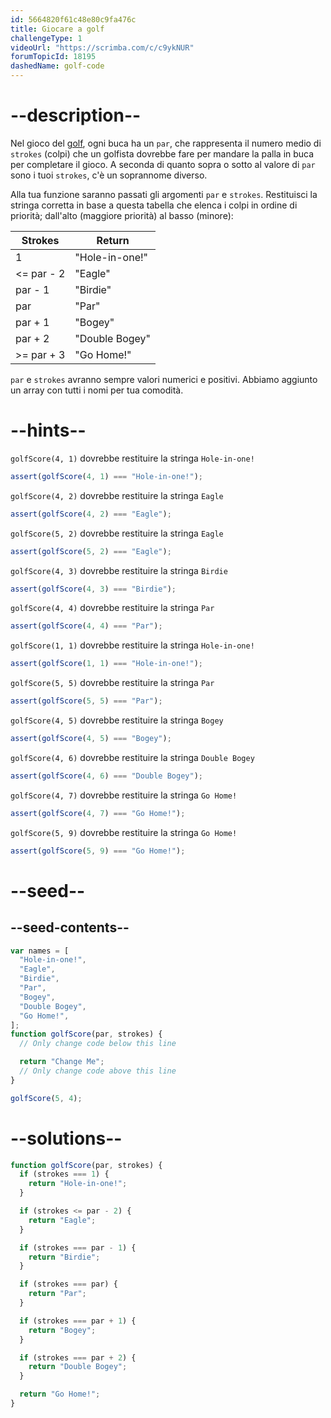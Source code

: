 ```yaml
---
id: 5664820f61c48e80c9fa476c
title: Giocare a golf
challengeType: 1
videoUrl: "https://scrimba.com/c/c9ykNUR"
forumTopicId: 18195
dashedName: golf-code
---
```


# --description--

Nel gioco del [golf](https://en.wikipedia.org/wiki/Golf), ogni buca ha un `par`, che rappresenta il numero medio di `strokes` (colpi) che un golfista dovrebbe fare per mandare la palla in buca per completare il gioco. A seconda di quanto sopra o sotto al valore di `par` sono i tuoi `strokes`, c'è un soprannome diverso.

Alla tua funzione saranno passati gli argomenti `par` e `strokes`. Restituisci la stringa corretta in base a questa tabella che elenca i colpi in ordine di priorità; dall'alto (maggiore priorità) al basso (minore):

<table class='table table-striped'><thead><tr><th>Strokes</th><th>Return</th></tr></thead><tbody><tr><td>1</td><td>"Hole-in-one!"</td></tr><tr><td>&#x3C;= par - 2</td><td>"Eagle"</td></tr><tr><td>par - 1</td><td>"Birdie"</td></tr><tr><td>par</td><td>"Par"</td></tr><tr><td>par + 1</td><td>"Bogey"</td></tr><tr><td>par + 2</td><td>"Double Bogey"</td></tr><tr><td>>= par + 3</td><td>"Go Home!"</td></tr></tbody></table>

`par` e `strokes` avranno sempre valori numerici e positivi. Abbiamo aggiunto un array con tutti i nomi per tua comodità.

# --hints--

`golfScore(4, 1)` dovrebbe restituire la stringa `Hole-in-one!`

```js
assert(golfScore(4, 1) === "Hole-in-one!");
```

`golfScore(4, 2)` dovrebbe restituire la stringa `Eagle`

```js
assert(golfScore(4, 2) === "Eagle");
```

`golfScore(5, 2)` dovrebbe restituire la stringa `Eagle`

```js
assert(golfScore(5, 2) === "Eagle");
```

`golfScore(4, 3)` dovrebbe restituire la stringa `Birdie`

```js
assert(golfScore(4, 3) === "Birdie");
```

`golfScore(4, 4)` dovrebbe restituire la stringa `Par`

```js
assert(golfScore(4, 4) === "Par");
```

`golfScore(1, 1)` dovrebbe restituire la stringa `Hole-in-one!`

```js
assert(golfScore(1, 1) === "Hole-in-one!");
```

`golfScore(5, 5)` dovrebbe restituire la stringa `Par`

```js
assert(golfScore(5, 5) === "Par");
```

`golfScore(4, 5)` dovrebbe restituire la stringa `Bogey`

```js
assert(golfScore(4, 5) === "Bogey");
```

`golfScore(4, 6)` dovrebbe restituire la stringa `Double Bogey`

```js
assert(golfScore(4, 6) === "Double Bogey");
```

`golfScore(4, 7)` dovrebbe restituire la stringa `Go Home!`

```js
assert(golfScore(4, 7) === "Go Home!");
```

`golfScore(5, 9)` dovrebbe restituire la stringa `Go Home!`

```js
assert(golfScore(5, 9) === "Go Home!");
```

# --seed--

## --seed-contents--

```js
var names = [
  "Hole-in-one!",
  "Eagle",
  "Birdie",
  "Par",
  "Bogey",
  "Double Bogey",
  "Go Home!",
];
function golfScore(par, strokes) {
  // Only change code below this line

  return "Change Me";
  // Only change code above this line
}

golfScore(5, 4);
```

# --solutions--

```js
function golfScore(par, strokes) {
  if (strokes === 1) {
    return "Hole-in-one!";
  }

  if (strokes <= par - 2) {
    return "Eagle";
  }

  if (strokes === par - 1) {
    return "Birdie";
  }

  if (strokes === par) {
    return "Par";
  }

  if (strokes === par + 1) {
    return "Bogey";
  }

  if (strokes === par + 2) {
    return "Double Bogey";
  }

  return "Go Home!";
}
```
